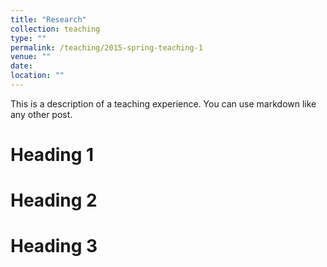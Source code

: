 ```yaml
---
title: "Research"
collection: teaching
type: ""
permalink: /teaching/2015-spring-teaching-1
venue: ""
date: 
location: ""
---
```


This is a description of a teaching experience. You can use markdown like any other post.

Heading 1
======

Heading 2
======

Heading 3
======
